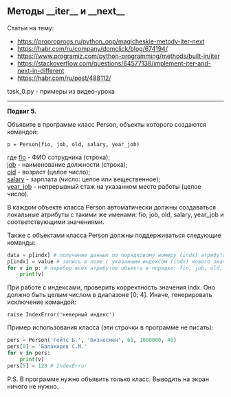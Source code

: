 ## Методы \_\_iter__ и \_\_next__

Статьи на тему:

- <https://proproprogs.ru/python_oop/magicheskie-metody-iter-next>
- <https://habr.com/ru/company/domclick/blog/674194/>
- <https://www.programiz.com/python-programming/methods/built-in/iter>
- <https://stackoverflow.com/questions/64577138/implement-iter-and-next-in-different>
- <https://habr.com/ru/post/488112/>

task_0.py - примеры из видео-урока

---

**Подвиг 5.**

Объявите в программе класс Person, объекты которого создаются командой:

    p = Person(fio, job, old, salary, year_job)

где <u>fio</u> - ФИО сотрудника (строка);\
<u>job</u> - наименование должности (строка);\
<u>old</u> - возраст (целое число);\
<u>salary</u> - зарплата (число: целое или вещественное);\
<u>year_job</u> - непрерывный стаж на указанном месте работы (целое число).

В каждом объекте класса Person автоматически должны создаваться локальные атрибуты с такими же именами: fio, job, old, salary, year_job и соответствующими значениями.

Также с объектами класса Person должны поддерживаться следующие команды:
```python
data = p[indx] # получение данных по порядковому номеру (indx) атрибута (порядок: fio, job, old, salary, year_job и начинается с нуля)
p[indx] = value # запись в поле с указанным индексом (indx) нового значения value
for v in p: # перебор всех атрибутов объекта в порядке: fio, job, old, salary, year_job
    print(v)
```
При работе с индексами, проверить корректность значения indx. Оно должно быть целым числом в диапазоне [0; 4]. Иначе, генерировать исключение командой:

    raise IndexError('неверный индекс')

Пример использования класса (эти строчки в программе не писать):
```python
pers = Person('Гейтс Б.', 'бизнесмен', 61, 1000000, 46)
pers[0] = 'Балакирев С.М.'
for v in pers:
    print(v)
pers[5] = 123 # IndexError
```
P.S. В программе нужно объявить только класс. Выводить на экран ничего не нужно.
